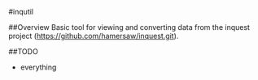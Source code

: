 #inqutil

##Overview
Basic tool for viewing and converting data from the inquest project
(https://github.com/hamersaw/inquest.git).

##TODO
- everything
